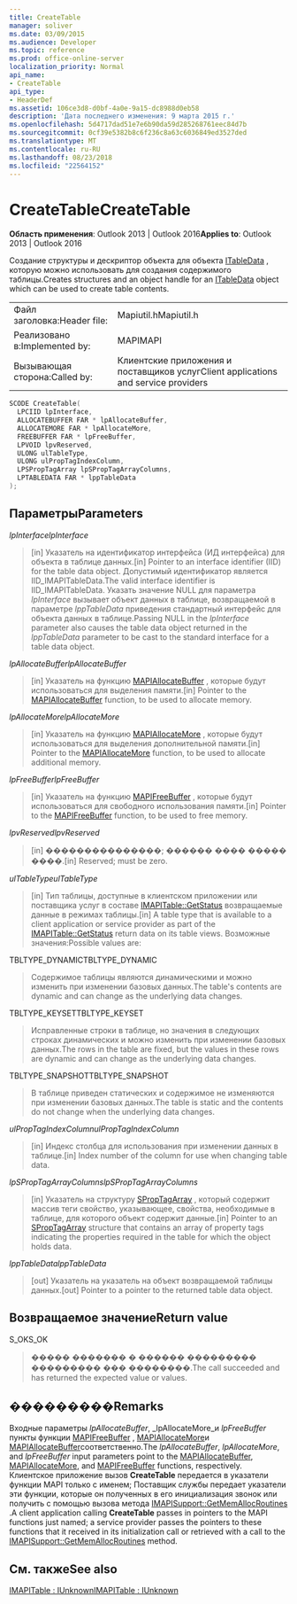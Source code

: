 ```yaml
---
title: CreateTable
manager: soliver
ms.date: 03/09/2015
ms.audience: Developer
ms.topic: reference
ms.prod: office-online-server
localization_priority: Normal
api_name:
- CreateTable
api_type:
- HeaderDef
ms.assetid: 106ce3d8-d0bf-4a0e-9a15-dc8988d0eb58
description: 'Дата последнего изменения: 9 марта 2015 г.'
ms.openlocfilehash: 5d4717dad51e7e6b90da59d285268761eec84d7b
ms.sourcegitcommit: 0cf39e5382b8c6f236c8a63c6036849ed3527ded
ms.translationtype: MT
ms.contentlocale: ru-RU
ms.lasthandoff: 08/23/2018
ms.locfileid: "22564152"
---
```

# <a name="createtable"></a><span data-ttu-id="16342-103">CreateTable</span><span class="sxs-lookup"><span data-stu-id="16342-103">CreateTable</span></span>

  
  
<span data-ttu-id="16342-104">**Область применения**: Outlook 2013 | Outlook 2016</span><span class="sxs-lookup"><span data-stu-id="16342-104">**Applies to**: Outlook 2013 | Outlook 2016</span></span> 
  
<span data-ttu-id="16342-105">Создание структуры и дескриптор объекта для объекта [ITableData](itabledataiunknown.md) , которую можно использовать для создания содержимого таблицы.</span><span class="sxs-lookup"><span data-stu-id="16342-105">Creates structures and an object handle for an [ITableData](itabledataiunknown.md) object which can be used to create table contents.</span></span> 
  
|||
|:-----|:-----|
|<span data-ttu-id="16342-106">Файл заголовка:</span><span class="sxs-lookup"><span data-stu-id="16342-106">Header file:</span></span>  <br/> |<span data-ttu-id="16342-107">Mapiutil.h</span><span class="sxs-lookup"><span data-stu-id="16342-107">Mapiutil.h</span></span>  <br/> |
|<span data-ttu-id="16342-108">Реализовано в:</span><span class="sxs-lookup"><span data-stu-id="16342-108">Implemented by:</span></span>  <br/> |<span data-ttu-id="16342-109">MAPI</span><span class="sxs-lookup"><span data-stu-id="16342-109">MAPI</span></span>  <br/> |
|<span data-ttu-id="16342-110">Вызывающая сторона:</span><span class="sxs-lookup"><span data-stu-id="16342-110">Called by:</span></span>  <br/> |<span data-ttu-id="16342-111">Клиентские приложения и поставщиков услуг</span><span class="sxs-lookup"><span data-stu-id="16342-111">Client applications and service providers</span></span>  <br/> |
   
```cpp
SCODE CreateTable(
  LPCIID lpInterface,
  ALLOCATEBUFFER FAR * lpAllocateBuffer,
  ALLOCATEMORE FAR * lpAllocateMore,
  FREEBUFFER FAR * lpFreeBuffer,
  LPVOID lpvReserved,
  ULONG ulTableType,
  ULONG ulPropTagIndexColumn,
  LPSPropTagArray lpSPropTagArrayColumns,
  LPTABLEDATA FAR * lppTableData
);
```

## <a name="parameters"></a><span data-ttu-id="16342-112">Параметры</span><span class="sxs-lookup"><span data-stu-id="16342-112">Parameters</span></span>

 <span data-ttu-id="16342-113">_lpInterface_</span><span class="sxs-lookup"><span data-stu-id="16342-113">_lpInterface_</span></span>
  
> <span data-ttu-id="16342-114">[in] Указатель на идентификатор интерфейса (ИД интерфейса) для объекта в таблице данных.</span><span class="sxs-lookup"><span data-stu-id="16342-114">[in] Pointer to an interface identifier (IID) for the table data object.</span></span> <span data-ttu-id="16342-115">Допустимый идентификатор является IID_IMAPITableData.</span><span class="sxs-lookup"><span data-stu-id="16342-115">The valid interface identifier is IID_IMAPITableData.</span></span> <span data-ttu-id="16342-116">Указать значение NULL для параметра _lpInterface_ вызывает объект данных в таблице, возвращаемой в параметре _lppTableData_ приведения стандартный интерфейс для объекта данных в таблице.</span><span class="sxs-lookup"><span data-stu-id="16342-116">Passing NULL in the  _lpInterface_ parameter also causes the table data object returned in the  _lppTableData_ parameter to be cast to the standard interface for a table data object.</span></span> 
    
 <span data-ttu-id="16342-117">_lpAllocateBuffer_</span><span class="sxs-lookup"><span data-stu-id="16342-117">_lpAllocateBuffer_</span></span>
  
> <span data-ttu-id="16342-118">[in] Указатель на функцию [MAPIAllocateBuffer](mapiallocatebuffer.md) , которые будут использоваться для выделения памяти.</span><span class="sxs-lookup"><span data-stu-id="16342-118">[in] Pointer to the [MAPIAllocateBuffer](mapiallocatebuffer.md) function, to be used to allocate memory.</span></span> 
    
 <span data-ttu-id="16342-119">_lpAllocateMore_</span><span class="sxs-lookup"><span data-stu-id="16342-119">_lpAllocateMore_</span></span>
  
> <span data-ttu-id="16342-120">[in] Указатель на функцию [MAPIAllocateMore](mapiallocatemore.md) , которые будут использоваться для выделения дополнительной памяти.</span><span class="sxs-lookup"><span data-stu-id="16342-120">[in] Pointer to the [MAPIAllocateMore](mapiallocatemore.md) function, to be used to allocate additional memory.</span></span> 
    
 <span data-ttu-id="16342-121">_lpFreeBuffer_</span><span class="sxs-lookup"><span data-stu-id="16342-121">_lpFreeBuffer_</span></span>
  
> <span data-ttu-id="16342-122">[in] Указатель на функцию [MAPIFreeBuffer](mapifreebuffer.md) , которые будут использоваться для свободного использования памяти.</span><span class="sxs-lookup"><span data-stu-id="16342-122">[in] Pointer to the [MAPIFreeBuffer](mapifreebuffer.md) function, to be used to free memory.</span></span> 
    
 <span data-ttu-id="16342-123">_lpvReserved_</span><span class="sxs-lookup"><span data-stu-id="16342-123">_lpvReserved_</span></span>
  
> <span data-ttu-id="16342-124">[in] ���������������; ������ ���� ����� ����.</span><span class="sxs-lookup"><span data-stu-id="16342-124">[in] Reserved; must be zero.</span></span> 
    
 <span data-ttu-id="16342-125">_ulTableType_</span><span class="sxs-lookup"><span data-stu-id="16342-125">_ulTableType_</span></span>
  
> <span data-ttu-id="16342-126">[in] Тип таблицы, доступные в клиентском приложении или поставщика услуг в составе [IMAPITable::GetStatus](imapitable-getstatus.md) возвращаемые данные в режимах таблицы.</span><span class="sxs-lookup"><span data-stu-id="16342-126">[in] A table type that is available to a client application or service provider as part of the [IMAPITable::GetStatus](imapitable-getstatus.md) return data on its table views.</span></span> <span data-ttu-id="16342-127">Возможные значения:</span><span class="sxs-lookup"><span data-stu-id="16342-127">Possible values are:</span></span> 
    
<span data-ttu-id="16342-128">TBLTYPE_DYNAMIC</span><span class="sxs-lookup"><span data-stu-id="16342-128">TBLTYPE_DYNAMIC</span></span> 
  
> <span data-ttu-id="16342-129">Содержимое таблицы являются динамическими и можно изменить при изменении базовых данных.</span><span class="sxs-lookup"><span data-stu-id="16342-129">The table's contents are dynamic and can change as the underlying data changes.</span></span> 
    
<span data-ttu-id="16342-130">TBLTYPE_KEYSET</span><span class="sxs-lookup"><span data-stu-id="16342-130">TBLTYPE_KEYSET</span></span> 
  
> <span data-ttu-id="16342-131">Исправленные строки в таблице, но значения в следующих строках динамических и можно изменить при изменении базовых данных.</span><span class="sxs-lookup"><span data-stu-id="16342-131">The rows in the table are fixed, but the values in these rows are dynamic and can change as the underlying data changes.</span></span> 
    
<span data-ttu-id="16342-132">TBLTYPE_SNAPSHOT</span><span class="sxs-lookup"><span data-stu-id="16342-132">TBLTYPE_SNAPSHOT</span></span> 
  
> <span data-ttu-id="16342-133">В таблице приведен статических и содержимое не изменяются при изменении базовых данных.</span><span class="sxs-lookup"><span data-stu-id="16342-133">The table is static and the contents do not change when the underlying data changes.</span></span> 
    
 <span data-ttu-id="16342-134">_ulPropTagIndexColumn_</span><span class="sxs-lookup"><span data-stu-id="16342-134">_ulPropTagIndexColumn_</span></span>
  
> <span data-ttu-id="16342-135">[in] Индекс столбца для использования при изменении данных в таблице.</span><span class="sxs-lookup"><span data-stu-id="16342-135">[in] Index number of the column for use when changing table data.</span></span> 
    
 <span data-ttu-id="16342-136">_lpSPropTagArrayColumns_</span><span class="sxs-lookup"><span data-stu-id="16342-136">_lpSPropTagArrayColumns_</span></span>
  
> <span data-ttu-id="16342-137">[in] Указатель на структуру [SPropTagArray](sproptagarray.md) , который содержит массив теги свойство, указывающее, свойства, необходимые в таблице, для которого объект содержит данные.</span><span class="sxs-lookup"><span data-stu-id="16342-137">[in] Pointer to an [SPropTagArray](sproptagarray.md) structure that contains an array of property tags indicating the properties required in the table for which the object holds data.</span></span> 
    
 <span data-ttu-id="16342-138">_lppTableData_</span><span class="sxs-lookup"><span data-stu-id="16342-138">_lppTableData_</span></span>
  
> <span data-ttu-id="16342-139">[out] Указатель на указатель на объект возвращаемой таблицы данных.</span><span class="sxs-lookup"><span data-stu-id="16342-139">[out] Pointer to a pointer to the returned table data object.</span></span>
    
## <a name="return-value"></a><span data-ttu-id="16342-140">Возвращаемое значение</span><span class="sxs-lookup"><span data-stu-id="16342-140">Return value</span></span>

<span data-ttu-id="16342-141">S_OK</span><span class="sxs-lookup"><span data-stu-id="16342-141">S_OK</span></span> 
  
> <span data-ttu-id="16342-142">����� ������� � ������ ��������� ��������� ��� ��������.</span><span class="sxs-lookup"><span data-stu-id="16342-142">The call succeeded and has returned the expected value or values.</span></span>
    
## <a name="remarks"></a><span data-ttu-id="16342-143">���������</span><span class="sxs-lookup"><span data-stu-id="16342-143">Remarks</span></span>

<span data-ttu-id="16342-144">Входные параметры _lpAllocateBuffer_, _lpAllocateMore_и _lpFreeBuffer_ пункты функции [MAPIFreeBuffer](mapifreebuffer.md) , [MAPIAllocateMore](mapiallocatemore.md)и [MAPIAllocateBuffer](mapiallocatebuffer.md)соответственно.</span><span class="sxs-lookup"><span data-stu-id="16342-144">The  _lpAllocateBuffer_,  _lpAllocateMore_, and  _lpFreeBuffer_ input parameters point to the [MAPIAllocateBuffer](mapiallocatebuffer.md), [MAPIAllocateMore](mapiallocatemore.md), and [MAPIFreeBuffer](mapifreebuffer.md) functions, respectively.</span></span> <span data-ttu-id="16342-145">Клиентское приложение вызов **CreateTable** передается в указатели функции MAPI только с именем; Поставщик службы передает указатели эти функции, которые он полученных в его инициализация звонок или получить с помощью вызова метода [IMAPISupport::GetMemAllocRoutines](imapisupport-getmemallocroutines.md) .</span><span class="sxs-lookup"><span data-stu-id="16342-145">A client application calling **CreateTable** passes in pointers to the MAPI functions just named; a service provider passes the pointers to these functions that it received in its initialization call or retrieved with a call to the [IMAPISupport::GetMemAllocRoutines](imapisupport-getmemallocroutines.md) method.</span></span> 
  
## <a name="see-also"></a><span data-ttu-id="16342-146">См. также</span><span class="sxs-lookup"><span data-stu-id="16342-146">See also</span></span>



[<span data-ttu-id="16342-147">IMAPITable : IUnknown</span><span class="sxs-lookup"><span data-stu-id="16342-147">IMAPITable : IUnknown</span></span>](imapitableiunknown.md)

